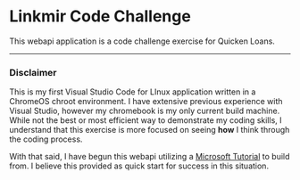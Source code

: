 # Linkmir Code Challenge
This webapi application is a code challenge exercise for Quicken Loans.

---
### **Disclaimer**
This is my first Visual Studio Code for LInux application written in a ChromeOS chroot environment.  I have extensive previous experience with Visual Studio, however my chromebook is my only current build machine.  While not the best or most efficient way to demonstrate my coding skills, I understand that this exercise is more focused on seeing **how** I think through the coding process.

With that said, I have begun this webapi utilizing a [Microsoft Tutorial](https://docs.microsoft.com/en-us/aspnet/core/tutorials/first-web-api?view=aspnetcore-5.0&tabs=visual-studio-code "Tutorial: Create a web API with ASP.NET Core") to build from.  I believe this provided as quick start for success in this situation.